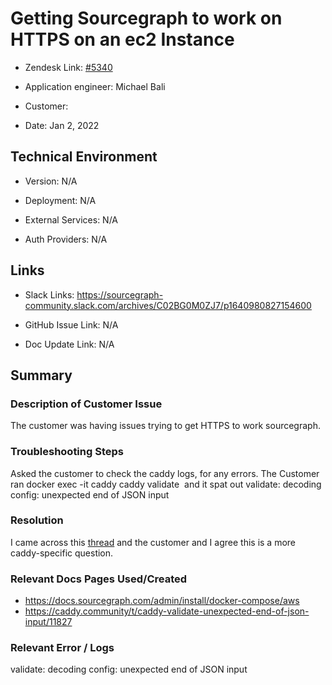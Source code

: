 

# Getting Sourcegraph to work on HTTPS on an ec2 Instance <!-- Ticket Title  Hint: include keywords to make it searchable -->



- Zendesk Link: [#5340](https://sourcegraph.zendesk.com/agent/tickets/5340)

- Application engineer: Michael Bali

- Customer: <!-- Redact if this contains personally identifying information -->

- Date: Jan 2, 2022


<!-- Data populated from integration, speak to Ben Gordon or Michael Bali if not working -->

<!-- During Internal team trial, fill missing data manually (we are waiting for all data to sync) -->



## Technical Environment

- Version: ​N/A

- Deployment: N/A

- External Services: N/A

- Auth Providers: N/A





## Links
<!-- Data for application engineer manual entry -->
- Slack Links: https://sourcegraph-community.slack.com/archives/C02BG0M0ZJ7/p1640980827154600

- GitHub Issue Link: N/A

- Doc Update Link: N/A



## Summary

### Description of Customer Issue

The customer was having issues trying to get HTTPS to work sourcegraph.


### Troubleshooting Steps
Asked the customer to check the caddy logs, for any errors.
The Customer ran docker exec -it caddy caddy validate  and it spat out validate: decoding config: unexpected end of JSON input



### Resolution
I came across this [thread](https://caddy.community/t/caddy-validate-unexpected-end-of-json-input/11827) and the customer and I agree this is a more caddy-specific question.



### Relevant Docs Pages Used/Created
- https://docs.sourcegraph.com/admin/install/docker-compose/aws
- https://caddy.community/t/caddy-validate-unexpected-end-of-json-input/11827



### Relevant Error / Logs

<!-- Please redact keys, tokens, and personal identifying information -->

validate: decoding config: unexpected end of JSON input


<!-- Once complete, upload a copy to https://github.com/sourcegraph/support-tools-internal/tree/main/resolved-tickets as a .md file -->
<!-- Name the file 5340.md -->
